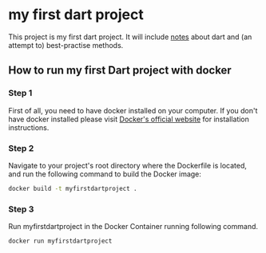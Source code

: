 # my first dart project

This project is my first dart project. It will include [notes](Notes/my-notes.md) about dart
and (an attempt to) best-practise methods. 

## How to run my first Dart project with docker
### Step 1
First of all, you need to have docker installed on your computer. If you don't have docker installed please visit [Docker's official website](https://docs.docker.com/get-docker/) for installation instructions.

### Step 2
Navigate to your project's root directory where the Dockerfile is located, and run the following command to build the Docker image:
```bash
docker build -t myfirstdartproject .
```

### Step 3 
Run myfirstdartproject in the Docker Container running following command. 
```bash
docker run myfirstdartproject 
```
